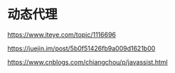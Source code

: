 # 动态代理


https://www.iteye.com/topic/1116696

https://juejin.im/post/5b0f51426fb9a009d1621b00

https://www.cnblogs.com/chiangchou/p/javassist.html